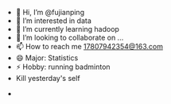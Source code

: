 - 👋 Hi, I’m @fujianping
- 👀 I’m interested in data
- 🌱 I’m currently learning hadoop
- 💞️ I’m looking to collaborate on ...
- 📫 How to reach me  17807942354@163.com
- 😄 Major: Statistics
- ⚡ Hobby: running badminton
-    Kill yesterday's self
<!---
fujianping2002/fujianping2002 is a ✨ special ✨ repository because its `README.md` (this file) appears on your GitHub profile.
You can click the Preview link to take a look at your changes.
--->
-
